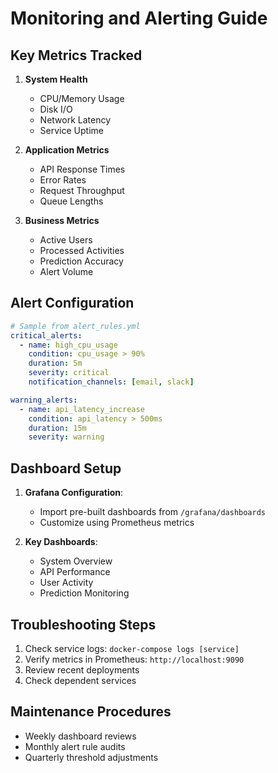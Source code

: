 # Monitoring and Alerting Guide

## Key Metrics Tracked
1. **System Health**
   - CPU/Memory Usage
   - Disk I/O
   - Network Latency
   - Service Uptime

2. **Application Metrics**
   - API Response Times
   - Error Rates
   - Request Throughput
   - Queue Lengths

3. **Business Metrics**
   - Active Users
   - Processed Activities
   - Prediction Accuracy
   - Alert Volume

## Alert Configuration
```yaml
# Sample from alert_rules.yml
critical_alerts:
  - name: high_cpu_usage
    condition: cpu_usage > 90%
    duration: 5m
    severity: critical
    notification_channels: [email, slack]

warning_alerts:
  - name: api_latency_increase
    condition: api_latency > 500ms
    duration: 15m
    severity: warning
```

## Dashboard Setup
1. **Grafana Configuration**:
   - Import pre-built dashboards from `/grafana/dashboards`
   - Customize using Prometheus metrics

2. **Key Dashboards**:
   - System Overview
   - API Performance
   - User Activity
   - Prediction Monitoring

## Troubleshooting Steps
1. Check service logs: `docker-compose logs [service]`
2. Verify metrics in Prometheus: `http://localhost:9090`
3. Review recent deployments
4. Check dependent services

## Maintenance Procedures
- Weekly dashboard reviews
- Monthly alert rule audits
- Quarterly threshold adjustments
